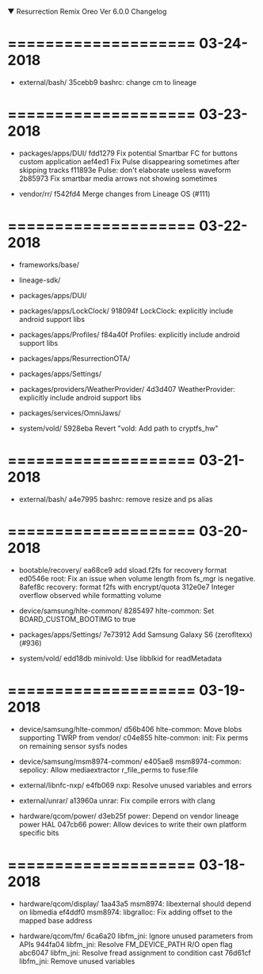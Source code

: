 
 ▼ Resurrection Remix Oreo Ver 6.0.0 Changelog


====================
     03-24-2018
====================


   * external/bash/
35cebb9 bashrc: change cm to lineage

====================
     03-23-2018
====================


   * packages/apps/DUI/
fdd1279 Fix potential Smartbar FC for buttons custom application
aef4ed1 Fix Pulse disappearing sometimes after skipping tracks
f11893e Pulse: don't elaborate useless waveform
2b85973 Fix smartbar media arrows not showing sometimes

   * vendor/rr/
f542fd4 Merge changes from Lineage OS (#111)

====================
     03-22-2018
====================


   * frameworks/base/

   * lineage-sdk/

   * packages/apps/DUI/

   * packages/apps/LockClock/
918094f LockClock: explicitly include android support libs

   * packages/apps/Profiles/
f84a40f Profiles: explicitly include android support libs

   * packages/apps/ResurrectionOTA/

   * packages/apps/Settings/

   * packages/providers/WeatherProvider/
4d3d407 WeatherProvider: explicitly include android support libs

   * packages/services/OmniJaws/

   * system/vold/
5928eba Revert "vold: Add path to cryptfs_hw"

====================
     03-21-2018
====================


   * external/bash/
a4e7995 bashrc: remove resize and ps alias

====================
     03-20-2018
====================


   * bootable/recovery/
ea68ce9 add sload.f2fs for recovery format
ed0546e root: Fix an issue when volume length from fs_mgr is negative.
8afef8c recovery: format f2fs with encrypt/quota
312e0e7 Integer overflow observed while formatting volume

   * device/samsung/hlte-common/
8285497 hlte-common: Set BOARD_CUSTOM_BOOTIMG to true

   * packages/apps/Settings/
7e73912 Add Samsung Galaxy S6 (zerofltexx) (#936)

   * system/vold/
edd18db minivold: Use libblkid for readMetadata

====================
     03-19-2018
====================


   * device/samsung/hlte-common/
d56b406 hlte-common: Move blobs supporting TWRP from vendor/
c04e855 hlte-common: init: Fix perms on remaining sensor sysfs nodes

   * device/samsung/msm8974-common/
e405ae8 msm8974-common: sepolicy: Allow mediaextractor r_file_perms to fuse:file

   * external/libnfc-nxp/
e4fb069 nxp: Resolve unused variables and errors

   * external/unrar/
a13960a unrar: Fix compile errors with clang

   * hardware/qcom/power/
d3eb25f power: Depend on vendor lineage power HAL
047cb66 power: Allow devices to write their own platform specific bits

====================
     03-18-2018
====================


   * hardware/qcom/display/
1aa43a5 msm8974: libexternal should depend on libmedia
ef4ddf0 msm8974: libgralloc: Fix adding offset to the mapped base address

   * hardware/qcom/fm/
6ca6a20 libfm_jni: Ignore unused parameters from APIs
944fa04 libfm_jni: Resolve FM_DEVICE_PATH R/O open flag
abc6047 libfm_jni: Resolve fread assignment to condition cast
76d61cf libfm_jni: Remove unused variables

